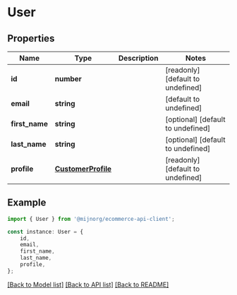 # User


## Properties

Name | Type | Description | Notes
------------ | ------------- | ------------- | -------------
**id** | **number** |  | [readonly] [default to undefined]
**email** | **string** |  | [default to undefined]
**first_name** | **string** |  | [optional] [default to undefined]
**last_name** | **string** |  | [optional] [default to undefined]
**profile** | [**CustomerProfile**](CustomerProfile.md) |  | [readonly] [default to undefined]

## Example

```typescript
import { User } from '@mijnorg/ecommerce-api-client';

const instance: User = {
    id,
    email,
    first_name,
    last_name,
    profile,
};
```

[[Back to Model list]](../README.md#documentation-for-models) [[Back to API list]](../README.md#documentation-for-api-endpoints) [[Back to README]](../README.md)
